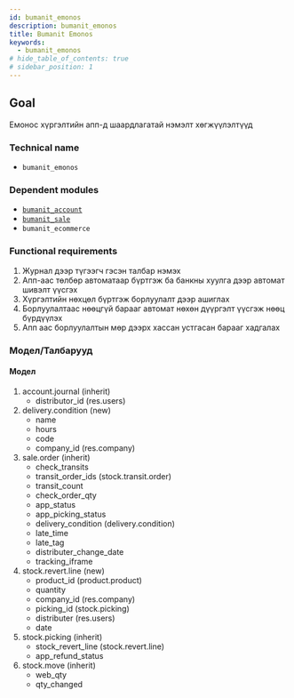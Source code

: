```yaml
---
id: bumanit_emonos
description: bumanit_emonos
title: Bumanit Emonos
keywords:
  - bumanit_emonos
# hide_table_of_contents: true
# sidebar_position: 1
---
```


## Goal

Емонос хүргэлтийн апп-д шаардлагатай нэмэлт хөгжүүлэлтүүд

### Technical name

- `bumanit_emonos`

### Dependent modules

- [`bumanit_account`](../../accounting/bumanit_account)
- [`bumanit_sale`](../../sales/bumanit_sale)
- `bumanit_ecommerce`

### Functional requirements

1. Журнал дээр түгээгч гэсэн талбар нэмэх
2. Апп-аас төлбөр автоматаар бүртгэж ба банкны хуулга дээр автомат шивэлт үүсгэх
3. Хүргэлтийн нөхцөл бүртгэж борлуулалт дээр ашиглах
4. Борлуулалтаас нөөцгүй барааг автомат нөхөн дүүргэлт үүсгэж нөөц бүрдүүлэх
5. Апп аас борлуулалтын мөр дээрх хассан устгасан барааг хадгалах


### Модел/Талбарууд

#### Модел
1.  account.journal (inherit)
    - distributor_id (res.users)
2.  delivery.condition (new)
    - name
    - hours
    - code
    - company_id (res.company)
3. sale.order (inherit)
    - check_transits
    - transit_order_ids (stock.transit.order)
    - transit_count
    - check_order_qty
    - app_status
    - app_picking_status
    - delivery_condition (delivery.condition)
    - late_time
    - late_tag
    - distributer_change_date
    - tracking_iframe
4. stock.revert.line (new)
    - product_id (product.product)
    - quantity
    - company_id (res.company)
    - picking_id (stock.picking)
    - distributer (res.users)
    - date
5. stock.picking (inherit)
    - stock_revert_line (stock.revert.line)
    - app_refund_status
6. stock.move (inherit)
    - web_qty
    - qty_changed
